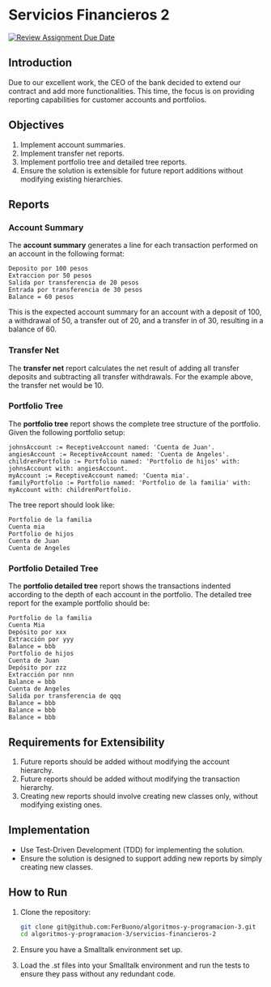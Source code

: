 # Servicios Financieros 2

[![Review Assignment Due Date](https://classroom.github.com/assets/deadline-readme-button-24ddc0f5d75046c5622901739e7c5dd533143b0c8e959d652212380cedb1ea36.svg)](https://classroom.github.com/a/16u_Tlot)

## Introduction

Due to our excellent work, the CEO of the bank decided to extend our contract and add more functionalities. This time, the focus is on providing reporting capabilities for customer accounts and portfolios.

## Objectives

1. Implement account summaries.
2. Implement transfer net reports.
3. Implement portfolio tree and detailed tree reports.
4. Ensure the solution is extensible for future report additions without modifying existing hierarchies.

## Reports

### Account Summary

The **account summary** generates a line for each transaction performed on an account in the following format:
```st
Deposito por 100 pesos
Extraccion por 50 pesos
Salida por transferencia de 20 pesos
Entrada por transferencia de 30 pesos
Balance = 60 pesos
```

This is the expected account summary for an account with a deposit of 100, a withdrawal of 50, a transfer out of 20, and a transfer in of 30, resulting in a balance of 60.

### Transfer Net

The **transfer net** report calculates the net result of adding all transfer deposits and subtracting all transfer withdrawals. For the example above, the transfer net would be 10.

### Portfolio Tree

The **portfolio tree** report shows the complete tree structure of the portfolio. Given the following portfolio setup:

```st
johnsAccount := ReceptiveAccount named: 'Cuenta de Juan'.
angiesAccount := ReceptiveAccount named: 'Cuenta de Angeles'.
childrenPortfolio := Portfolio named: 'Portfolio de hijos' with: johnsAccount with: angiesAccount.
myAccount := ReceptiveAccount named: 'Cuenta mia'.
familyPortfolio := Portfolio named: 'Portfolio de la familia' with: myAccount with: childrenPortfolio.
```

The tree report should look like:

```
Portfolio de la familia
Cuenta mia
Portfolio de hijos
Cuenta de Juan
Cuenta de Angeles
```

### Portfolio Detailed Tree

The **portfolio detailed tree** report shows the transactions indented according to the depth of each account in the portfolio. The detailed tree report for the example portfolio should be:

```
Portfolio de la familia
Cuenta Mia
Depósito por xxx
Extracción por yyy
Balance = bbb
Portfolio de hijos
Cuenta de Juan
Depósito por zzz
Extracción por nnn
Balance = bbb
Cuenta de Angeles
Salida por transferencia de qqq
Balance = bbb
Balance = bbb
Balance = bbb
```


## Requirements for Extensibility

1. Future reports should be added without modifying the account hierarchy.
2. Future reports should be added without modifying the transaction hierarchy.
3. Creating new reports should involve creating new classes only, without modifying existing ones.

## Implementation

- Use Test-Driven Development (TDD) for implementing the solution.
- Ensure the solution is designed to support adding new reports by simply creating new classes.

## How to Run

1. Clone the repository:
   ```sh
   git clone git@github.com:FerBuono/algoritmos-y-programacion-3.git
   cd algoritmos-y-programacion-3/servicios-financieros-2
   ```
2. Ensure you have a Smalltalk environment set up.

3. Load the .st files into your Smalltalk environment and run the tests to ensure they pass without any redundant code.